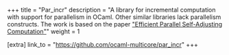 +++
title = "Par_incr"
description = "A library for incremental computation with support for parallelism in OCaml. Other similar libraries lack parallelism constructs. The work is based on the paper [\"Efficient Parallel Self-Adjusting Computation\"](https://drive.google.com/file/d/130-sCY1YPzo4j3YAJ7EL9-MflK0l8RmJ/view?pli=1)"
weight = 1

[extra]
link_to = "https://github.com/ocaml-multicore/par_incr"
+++
